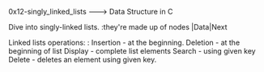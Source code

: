 0x12-singly_linked_lists ---> Data Structure in C

Dive into singly-linked lists.
	:they're made up of nodes |Data|Next
	
Linked lists operations:
	: Insertion - at the beginning.
	  Deletion - at the beginning of list
	  Display - complete list elements
	  Search - using given key
	  Delete - deletes an element using given key.
